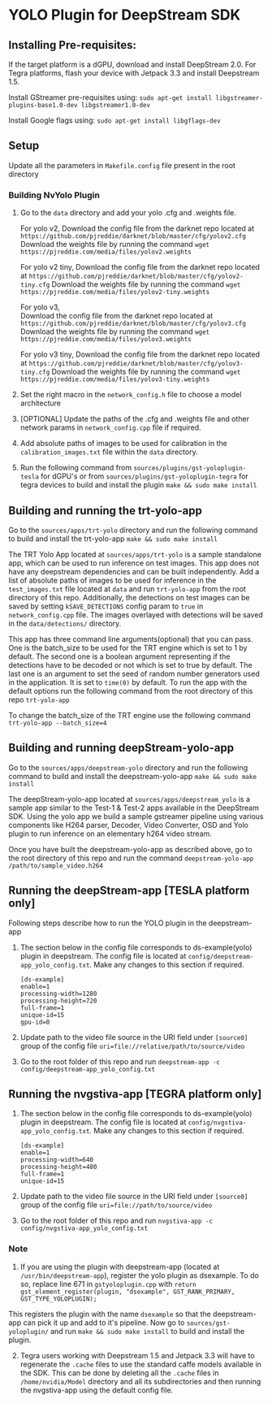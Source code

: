 
# YOLO Plugin for DeepStream SDK #

## Installing Pre-requisites: ##

If the target platform is a dGPU, download and install DeepStream 2.0. For Tegra platforms, flash your device with Jetpack 3.3 and install Deepstream 1.5.

Install GStreamer pre-requisites using:
   `sudo apt-get install libgstreamer-plugins-base1.0-dev libgstreamer1.0-dev`

Install Google flags using:
   `sudo apt-get install libgflags-dev`

## Setup ##

Update all the parameters in `Makefile.config` file present in the root directory

### Building NvYolo Plugin ###

1. Go to the `data` directory and add your yolo .cfg and .weights file.

    For yolo v2,
    Download the config file from the darknet repo located at `https://github.com/pjreddie/darknet/blob/master/cfg/yolov2.cfg`
    Download the weights file by running the command `wget https://pjreddie.com/media/files/yolov2.weights`

    For yolo v2 tiny,
    Download the config file from the darknet repo located at `https://github.com/pjreddie/darknet/blob/master/cfg/yolov2-tiny.cfg`
    Download the weights file by running the command `wget https://pjreddie.com/media/files/yolov2-tiny.weights`

    For yolo v3,    
    Download the config file from the darknet repo located at `https://github.com/pjreddie/darknet/blob/master/cfg/yolov3.cfg`
    Download the weights file by running the command `wget https://pjreddie.com/media/files/yolov3.weights`

    For yolo v3 tiny,
    Download the config file from the darknet repo located at `https://github.com/pjreddie/darknet/blob/master/cfg/yolov3-tiny.cfg`
    Download the weights file by running the command `wget https://pjreddie.com/media/files/yolov3-tiny.weights`

4. Set the right macro in the `network_config.h` file to choose a model architecture

5. [OPTIONAL] Update the paths of the .cfg and .weights file and other network params in `network_config.cpp` file if required.

6. Add absolute paths of images to be used for calibration in the `calibration_images.txt` file within the `data` directory.

7. Run the following command from `sources/plugins/gst-yoloplugin-tesla` for dGPU's or from `sources/plugins/gst-yoloplugin-tegra` for tegra devices to build and install the plugin
    `make && sudo make install` 

## Building and running the trt-yolo-app ##

Go to the `sources/apps/trt-yolo` directory and run the following command to build and install the trt-yolo-app
    `make && sudo make install`

The TRT Yolo App located at `sources/apps/trt-yolo` is a sample standalone app, which can be used to run inference on test images. This app does not have any deepstream dependencies and can be built independently. Add a list of absolute paths of images to be used for inference in the `test_images.txt` file located at `data` and run `trt-yolo-app` from the root directory of this repo. Additionally, the detections on test images can be saved by setting `kSAVE_DETECTIONS` config param to `true` in `network_config.cpp` file. The images overlayed with detections will be saved in the `data/detections/` directory.

This app has three command line arguments(optional) that you can pass. One is the batch_size to be used for the TRT engine which is set to 1 by default. The second one is a boolean argument representing if the detections have to be decoded or not which is set to true by default. The last one is an argument to set the seed of random number generators used in the application. It is set to `time(0)` by default. To run the app with the default options run the following command from the root directory of this repo
    `trt-yolo-app`

To change the batch_size of the TRT engine use the following command
    `trt-yolo-app --batch_size=4`

## Building and running deepStream-yolo-app ##

Go to the `sources/apps/deepstream-yolo` directory and run the following command to build and install the deepstream-yolo-app
    `make && sudo make install`

The deepStream-yolo-app located at `sources/apps/deepstream_yolo` is a sample app similar to the Test-1 & Test-2 apps available in the DeepStream SDK. Using the yolo app we build a sample gstreamer pipeline using various components like H264 parser, Decoder, Video Converter, OSD and Yolo plugin to run inference on an elementary h264 video stream.

Once you have built the deepstream-yolo-app as described above, go to the root directory of this repo and run the command
`deepstream-yolo-app /path/to/sample_video.h264`

## Running the deepStream-app [TESLA platform only] ##

Following steps describe how to run the YOLO plugin in the deepstream-app

1.  The section below in the config file corresponds to ds-example(yolo) plugin in deepstream.
    The config file is located at `config/deepstream-app_yolo_config.txt`. Make any changes
    to this section if required.

    ```
    [ds-example]
    enable=1
    processing-width=1280
    processing-height=720
    full-frame=1
    unique-id=15
    gpu-id=0
    ```

2.  Update path to the video file source in the URI field under `[source0]` group
    of the config file
    `uri=file://relative/path/to/source/video`

3.  Go to the root folder of this repo and run
    `deepstream-app -c config/deepstream-app_yolo_config.txt`

## Running the nvgstiva-app [TEGRA platform only] ##

1.  The section below in the config file corresponds to ds-example(yolo) plugin in deepstream.
    The config file is located at `config/nvgstiva-app_yolo_config.txt`. Make any changes
    to this section if required.

    ```
    [ds-example]
    enable=1
    processing-width=640
    processing-height=480
    full-frame=1
    unique-id=15
    ```

2.  Update path to the video file source in the URI field under `[source0]` group
    of the config file
    `uri=file://path/to/source/video`

3.  Go to the root folder of this repo and run
    `nvgstiva-app -c config/nvgstiva-app_yolo_config.txt`

### Note ###

1. If you are using the plugin with deepstream-app (located at `/usr/bin/deepstream-app`), register the yolo plugin as dsexample. To do so, replace line 671 in `gstyoloplugin.cpp` with `return gst_element_register(plugin, "dsexample", GST_RANK_PRIMARY, GST_TYPE_YOLOPLUGIN);`

This registers the plugin with the name `dsexample` so that the deepstream-app can pick it up and add to it's pipeline. Now go to `sources/gst-yoloplugin/` and run `make && sudo make install` to build and install the plugin.

2. Tegra users working with Deepstream 1.5 and Jetpack 3.3 will have to regenerate the `.cache` files to use the standard caffe models available in the SDK. This can be done by deleting all the `.cache` files in `/home/nvidia/Model` directory and all its subdirectories and then running the nvgstiva-app using the default config file.